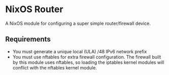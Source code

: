 # NixOS Router

A NixOS module for configuring a super simple router/firewall device.

## Requirements

- You must generate a unique local (ULA) /48 IPv6 network prefix
- You must use nftables for extra firewall configuration. The firewall built by
  this module uses nftables, so loading the iptables kernel modules will
  conflict with the nftables kernel module.
